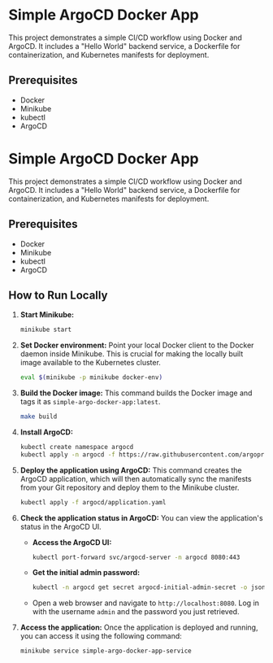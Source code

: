 # Simple ArgoCD Docker App

This project demonstrates a simple CI/CD workflow using Docker and ArgoCD. It includes a "Hello World" backend service, a Dockerfile for containerization, and Kubernetes manifests for deployment.

## Prerequisites

- Docker
- Minikube
- kubectl
- ArgoCD

# Simple ArgoCD Docker App

This project demonstrates a simple CI/CD workflow using Docker and ArgoCD. It includes a "Hello World" backend service, a Dockerfile for containerization, and Kubernetes manifests for deployment.

## Prerequisites

- Docker
- Minikube
- kubectl
- ArgoCD

## How to Run Locally

1.  **Start Minikube:**
    ```bash
    minikube start
    ```

2.  **Set Docker environment:**
    Point your local Docker client to the Docker daemon inside Minikube. This is crucial for making the locally built image available to the Kubernetes cluster.
    ```bash
    eval $(minikube -p minikube docker-env)
    ```

3.  **Build the Docker image:**
    This command builds the Docker image and tags it as `simple-argo-docker-app:latest`.
    ```bash
    make build
    ```

4.  **Install ArgoCD:**
    ```bash
    kubectl create namespace argocd
    kubectl apply -n argocd -f https://raw.githubusercontent.com/argoproj/argo-cd/stable/manifests/install.yaml
    ```

5.  **Deploy the application using ArgoCD:**
    This command creates the ArgoCD application, which will then automatically sync the manifests from your Git repository and deploy them to the Minikube cluster.
    ```bash
    kubectl apply -f argocd/application.yaml
    ```

6.  **Check the application status in ArgoCD:**
    You can view the application's status in the ArgoCD UI.
    - **Access the ArgoCD UI:**
        ```bash
        kubectl port-forward svc/argocd-server -n argocd 8080:443
        ```
    - **Get the initial admin password:**
        ```bash
        kubectl -n argocd get secret argocd-initial-admin-secret -o jsonpath="{.data.password}" | base64 -d
        ```
    - Open a web browser and navigate to `http://localhost:8080`. Log in with the username `admin` and the password you just retrieved.

7.  **Access the application:**
    Once the application is deployed and running, you can access it using the following command:
    ```bash
    minikube service simple-argo-docker-app-service
    ```
